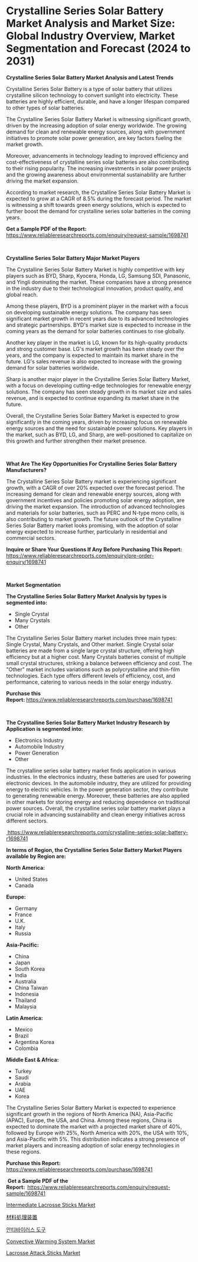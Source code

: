 <p><h1>Crystalline Series Solar Battery Market Analysis and Market Size: Global Industry Overview, Market Segmentation and Forecast (2024 to 2031)</h1></p><p><strong>Crystalline Series Solar Battery Market Analysis and Latest Trends</strong></p>
<p><p>Crystalline Series Solar Battery is a type of solar battery that utilizes crystalline silicon technology to convert sunlight into electricity. These batteries are highly efficient, durable, and have a longer lifespan compared to other types of solar batteries.</p><p>The Crystalline Series Solar Battery Market is witnessing significant growth, driven by the increasing adoption of solar energy worldwide. The growing demand for clean and renewable energy sources, along with government initiatives to promote solar power generation, are key factors fueling the market growth.</p><p>Moreover, advancements in technology leading to improved efficiency and cost-effectiveness of crystalline series solar batteries are also contributing to their rising popularity. The increasing investments in solar power projects and the growing awareness about environmental sustainability are further driving the market expansion.</p><p>According to market research, the Crystalline Series Solar Battery Market is expected to grow at a CAGR of 8.5% during the forecast period. The market is witnessing a shift towards green energy solutions, which is expected to further boost the demand for crystalline series solar batteries in the coming years.</p></p>
<p><strong>Get a Sample PDF of the Report:&nbsp;</strong> <a href="https://www.reliableresearchreports.com/enquiry/request-sample/1698741">https://www.reliableresearchreports.com/enquiry/request-sample/1698741</a></p>
<p>&nbsp;</p>
<p><strong>Crystalline Series Solar Battery Major Market Players</strong></p>
<p><p>The Crystalline Series Solar Battery Market is highly competitive with key players such as BYD, Sharp, Kyocera, Honda, LG, Samsung SDI, Panasonic, and Yingli dominating the market. These companies have a strong presence in the industry due to their technological innovation, product quality, and global reach. </p><p>Among these players, BYD is a prominent player in the market with a focus on developing sustainable energy solutions. The company has seen significant market growth in recent years due to its advanced technologies and strategic partnerships. BYD's market size is expected to increase in the coming years as the demand for solar batteries continues to rise globally.</p><p>Another key player in the market is LG, known for its high-quality products and strong customer base. LG's market growth has been steady over the years, and the company is expected to maintain its market share in the future. LG's sales revenue is also expected to increase with the growing demand for solar batteries worldwide.</p><p>Sharp is another major player in the Crystalline Series Solar Battery Market, with a focus on developing cutting-edge technologies for renewable energy solutions. The company has seen steady growth in its market size and sales revenue, and is expected to continue expanding its market share in the future.</p><p>Overall, the Crystalline Series Solar Battery Market is expected to grow significantly in the coming years, driven by increasing focus on renewable energy sources and the need for sustainable power solutions. Key players in the market, such as BYD, LG, and Sharp, are well-positioned to capitalize on this growth and further strengthen their market presence.</p></p>
<p>&nbsp;</p>
<p><strong>What Are The Key Opportunities For Crystalline Series Solar Battery Manufacturers?</strong></p>
<p><p>The Crystalline Series Solar Battery market is experiencing significant growth, with a CAGR of over 20% expected over the forecast period. The increasing demand for clean and renewable energy sources, along with government incentives and policies promoting solar energy adoption, are driving the market expansion. The introduction of advanced technologies and materials for solar batteries, such as PERC and N-type mono cells, is also contributing to market growth. The future outlook of the Crystalline Series Solar Battery market looks promising, with the adoption of solar energy expected to increase further, particularly in residential and commercial sectors.</p></p>
<p><strong>Inquire or Share Your Questions If Any Before Purchasing This Report:</strong> <a href="https://www.reliableresearchreports.com/enquiry/pre-order-enquiry/1698741">https://www.reliableresearchreports.com/enquiry/pre-order-enquiry/1698741</a></p>
<p>&nbsp;</p>
<p><strong>Market Segmentation</strong></p>
<p><strong>The Crystalline Series Solar Battery Market Analysis by types is segmented into:</strong></p>
<p><ul><li>Single Crystal</li><li>Many Crystals</li><li>Other</li></ul></p>
<p><p>The Crystalline Series Solar Battery market includes three main types: Single Crystal, Many Crystals, and Other market. Single Crystal solar batteries are made from a single large crystal structure, offering high efficiency but at a higher cost. Many Crystals batteries consist of multiple small crystal structures, striking a balance between efficiency and cost. The "Other" market includes variations such as polycrystalline and thin-film technologies. Each type offers different levels of efficiency, cost, and performance, catering to various needs in the solar energy industry.</p></p>
<p><strong>Purchase this Report:&nbsp;</strong><a href="https://www.reliableresearchreports.com/purchase/1698741">https://www.reliableresearchreports.com/purchase/1698741</a></p>
<p>&nbsp;</p>
<p><strong>The Crystalline Series Solar Battery Market Industry Research by Application is segmented into:</strong></p>
<p><ul><li>Electronics Industry</li><li>Automobile Industry</li><li>Power Generation</li><li>Other</li></ul></p>
<p><p>The crystalline series solar battery market finds application in various industries. In the electronics industry, these batteries are used for powering electronic devices. In the automobile industry, they are utilized for providing energy to electric vehicles. In the power generation sector, they contribute to generating renewable energy. Moreover, these batteries are also applied in other markets for storing energy and reducing dependence on traditional power sources. Overall, the crystalline series solar battery market plays a crucial role in advancing sustainability and clean energy initiatives across different sectors.</p></p>
<p><a href="https://www.reliableresearchreports.com/crystalline-series-solar-battery-r1698741">&nbsp;https://www.reliableresearchreports.com/crystalline-series-solar-battery-r1698741</a></p>
<p><strong>In terms of Region, the Crystalline Series Solar Battery Market Players available by Region are:</strong></p>
<p>
    <p> <strong> North America: </strong>
        <ul>
            <li>United States</li>
            <li>Canada</li>
        </ul>
        </p> 
    <p> <strong> Europe: </strong>
        <ul>
            <li>Germany</li>
            <li>France</li>
            <li>U.K.</li>
            <li>Italy</li>
            <li>Russia</li>
        </ul>
        </p> 
    <p> <strong> Asia-Pacific: </strong>
        <ul>
            <li>China</li>
            <li>Japan</li>
            <li>South Korea</li>
            <li>India</li>
            <li>Australia</li>
            <li>China Taiwan</li>
            <li>Indonesia</li>
            <li>Thailand</li>
            <li>Malaysia</li>
        </ul>
        </p> 
    <p> <strong> Latin America: </strong>
        <ul>
            <li>Mexico</li>
            <li>Brazil</li>
            <li>Argentina Korea</li>
            <li>Colombia</li>
        </ul>
        </p> 
    <p> <strong> Middle East & Africa: </strong>
        <ul>
            <li>Turkey</li>
            <li>Saudi</li>
            <li>Arabia</li>
            <li>UAE</li>
            <li>Korea</li>
        </ul>
    </p>
    </p>
<p><p>The Crystalline Series Solar Battery Market is expected to experience significant growth in the regions of North America (NA), Asia-Pacific (APAC), Europe, the USA, and China. Among these regions, China is expected to dominate the market with a projected market share of 40%, followed by Europe with 25%, North America with 20%, the USA with 10%, and Asia-Pacific with 5%. This distribution indicates a strong presence of market players and increasing adoption of solar energy technologies in these regions.</p></p>
<p><strong>Purchase this Report: </strong><a href="https://www.reliableresearchreports.com/purchase/1698741">https://www.reliableresearchreports.com/purchase/1698741</a></p>
<p>&nbsp;<strong>Get a Sample PDF of the Report:&nbsp;&nbsp;</strong><a href="https://www.reliableresearchreports.com/enquiry/request-sample/1698741">https://www.reliableresearchreports.com/enquiry/request-sample/1698741</a></p>
<p><strong></strong></p>
<p><p><a href="https://github.com/RoccoManning/Market-Research-Report-List-5/blob/main/intermediate-lacrosse-sticks-market.md">Intermediate Lacrosse Sticks Market</a></p><p><a href="https://github.com/JerelSchulit20231/Market-Research-Report-List-1/blob/main/435114065706.md">材料処理装置</a></p><p><a href="https://github.com/durgin521/Market-Research-Report-List-1/blob/main/614262164263.md">안티바이러스 도구</a></p><p><a href="https://www.linkedin.com/pulse/convective-warming-system-market-key-successful-business-strategy-sd70f">Convective Warming System Market</a></p><p><a href="https://github.com/gulaimolin/Market-Research-Report-List-4/blob/main/lacrosse-attack-sticks-market.md">Lacrosse Attack Sticks Market</a></p></p>